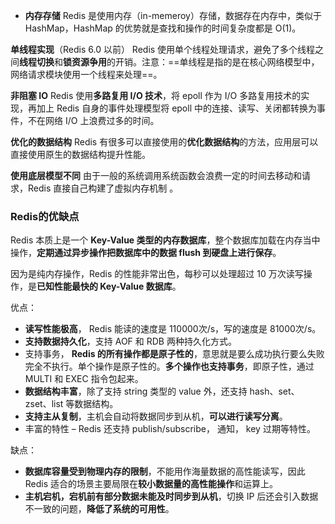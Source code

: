- **内存存储**
Redis 是使用内存（in-memeroy）存储，数据存在内存中，类似于 HashMap，HashMap 的优势就是查找和操作的时间复杂度都是 O(1)。

**单线程实现**（Redis 6.0 以前）
Redis 使用单个线程处理请求，避免了多个线程之间**线程切换**和**锁资源争用**的开销。注意：==单线程是指的是在核心网络模型中，网络请求模块使用一个线程来处理==。

**非阻塞 IO**
Redis 使用**多路复用 I/O 技术**，将 epoll 作为 I/O 多路复用技术的实现，再加上 Redis 自身的事件处理模型将 epoll 中的连接、读写、关闭都转换为事件，不在网络 I/O 上浪费过多的时间。

**优化的数据结构**
Redis 有很多可以直接使用的**优化数据结构**的方法，应用层可以直接使用原生的数据结构提升性能。

**使用底层模型不同**
由于一般的系统调用系统函数会浪费一定的时间去移动和请求，Redis 直接自己构建了虚拟内存机制 。

### Redis的优缺点
Redis 本质上是一个 **Key-Value 类型的内存数据库**，整个数据库加载在内存当中操作，**定期通过异步操作把数据库中的数据 flush 到硬盘上进行保存**。

因为是纯内存操作，Redis 的性能非常出色，每秒可以处理超过 10 万次读写操作，是**已知性能最快的 Key-Value 数据库**。

优点：
- **读写性能极高**， Redis 能读的速度是 110000次/s，写的速度是 81000次/s。
- **支持数据持久化**，支持 AOF 和 RDB 两种持久化方式。
- 支持事务， **Redis 的所有操作都是原子性的**，意思就是要么成功执行要么失败完全不执行。单个操作是原子性的。**多个操作也支持事务**，即原子性，通过 MULTI 和 EXEC 指令包起来。
- **数据结构丰富**，除了支持 string 类型的 value 外，还支持 hash、set、zset、list 等数据结构。
- **支持主从复制**，主机会自动将数据同步到从机，**可以进行读写分离**。
- 丰富的特性 – Redis 还支持 publish/subscribe， 通知， key 过期等特性。

缺点：
- **数据库容量受到物理内存的限制**，不能用作海量数据的高性能读写，因此 Redis 适合的场景主要局限在**较小数据量的高性能操作**和运算上。
- **主机宕机，宕机前有部分数据未能及时同步到从机**，切换 IP 后还会引入数据不一致的问题，**降低了系统的可用性**。
 